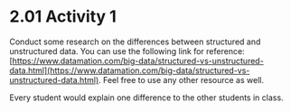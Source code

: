 # 2.01 Activity 1

Conduct some research on the differences between structured and unstructured data. You can use the following link for reference: [https://www.datamation.com/big-data/structured-vs-unstructured-data.html](https://www.datamation.com/big-data/structured-vs-unstructured-data.html). Feel free to use any other resource as well.

Every student would explain one difference to the other students in class.
